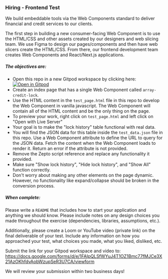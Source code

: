 ### Hiring - Frontend Test

We build embeddable tools via the Web Components standard to deliver financial and credit services to our clients.

The first step in building a new consumer-facing Web Component is to use the HTML/CSS and other assets created by our designers and web slicing team. We use Figma to design our pages/components and then have web slicers create the HTML/CSS. From there, our frontend development team creates Web Components and React/Next.js applications.

##### The objectives are:

- Open this repo in a new Gitpod workspace by clicking here: [![Open in Gitpod](https://gitpod.io/button/open-in-gitpod.svg)](https://gitpod.io/#https://gitlab.com/array.com/tests-frontend)
- Create an index page that has a single Web Component called `array-credit-lock`.
- Use the HTML content in the `test_page.html` file in this repo to develop the Web Component in vanilla javascript. The Web Component will contain all of the HTML content and be the only thing on the page.
- To preview your work, right click on `test_page.html` and left click on "Open with Live Server"
- Your goal is to make the "lock history" table functional with real data.
- You will find the JSON data for this table inside the `test_data.json` file in this repo. Use a Web Component attribute to define the URL to query for the JSON data. Fetch the content when the Web Component loads to render it. Return an error if the attribute is not provided.
- Remove the Zepto script reference and replace any functionality it provided.
- Make sure "Show lock history", "Hide lock history", and "Show All" function correctly.
- Don't worry about making any other elements on the page dynamic. However, no functionality like expand/collapse should be broken in the conversion process.

##### When complete:

Please write a `README` that includes how to start your application and anything we should know. Please include notes on any design choices you made throughout the exercise (dependencies, libraries, assumptions, etc.).

Additionally, please create a Loom or YouTube video (private link) on the final deliverable of your test. Include any information on how you approached your test, what choices you made, what you liked, disliked, etc. 

Submit the link for your Gitpod workspace and video to: https://docs.google.com/forms/d/e/1FAIpQLSfWYuJ4T1OZ1Bmc77fMJCe3X21AzOKhfdvAobWzupSeR3U7CA/viewform

We will review your submission within two business days!